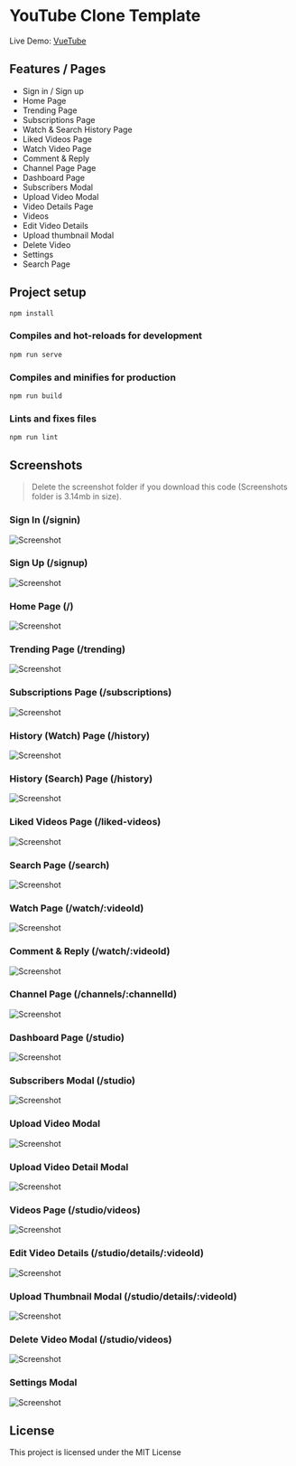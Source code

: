 # YouTube Clone Template


Live Demo: [VueTube](https://vuetube-clone.netlify.app)

## Features / Pages

- Sign in / Sign up
- Home Page
- Trending Page
- Subscriptions Page
- Watch & Search History Page
- Liked Videos Page
- Watch Video Page
- Comment & Reply
- Channel Page Page
- Dashboard Page
- Subscribers Modal
- Upload Video Modal
- Video Details Page
- Videos
- Edit Video Details
- Upload thumbnail Modal
- Delete Video
- Settings
- Search Page

## Project setup

```
npm install
```

### Compiles and hot-reloads for development

```
npm run serve
```

### Compiles and minifies for production

```
npm run build
```

### Lints and fixes files

```
npm run lint
```


## Screenshots

> Delete the screenshot folder if you download this code (Screenshots folder is 3.14mb in size).

### Sign In (/signin)

![Screenshot](screenshots/20%20-%20Sign%20in.jpg)

### Sign Up (/signup)

![Screenshot](screenshots/21%20-%20Sign%20up.jpg)

### Home Page (/)

![Screenshot](screenshots/1%20-%20Home.jpg)

### Trending Page (/trending)

![Screenshot](screenshots/2%20-%20Trending.jpg)

### Subscriptions Page (/subscriptions)

![Screenshot](screenshots/3%20-%20Subscriptions.jpg)

### History (Watch) Page (/history)

![Screenshot](screenshots/4%20-%20Watch%20History.jpg)

### History (Search) Page (/history)

![Screenshot](screenshots/5%20-%20Search%20History.jpg)

### Liked Videos Page (/liked-videos)

![Screenshot](screenshots/6%20-%20Liked%20Videos.jpg)

### Search Page (/search)

![Screenshot](screenshots/19%20-%20Search.jpg)

### Watch Page (/watch/:videoId)

![Screenshot](screenshots/7%20-%20Watch.jpg)

### Comment & Reply (/watch/:videoId)

![Screenshot](screenshots/8%20-%20Comment%20-%20Reply.jpg)

### Channel Page (/channels/:channelId)

![Screenshot](screenshots/9%20-%20Channel.jpg)

### Dashboard Page (/studio)

![Screenshot](screenshots/10%20-%20Dashboard.jpg)

### Subscribers Modal (/studio)

![Screenshot](screenshots/11%20-%20Subscribers%20Modal.jpg)

### Upload Video Modal

![Screenshot](screenshots/12%20-%20Upload%20Modal.jpg)

### Upload Video Detail Modal

![Screenshot](screenshots/13%20-%20Video%20Details.jpg)

### Videos Page (/studio/videos)

![Screenshot](screenshots/14%20-%20Videos.jpg)

### Edit Video Details (/studio/details/:videoId)

![Screenshot](screenshots/15%20-%20Edit%20Video%20Details.jpg)

### Upload Thumbnail Modal (/studio/details/:videoId)

![Screenshot](screenshots/16%20-%20Upload%20Thumbnail%20Modal.jpg)

### Delete Video Modal (/studio/videos)

![Screenshot](screenshots/17%20-%20Delete%20Video%20Modal.jpg)

### Settings Modal

![Screenshot](screenshots/17%20-%20Delete%20Video%20Modal.jpg)

## License

This project is licensed under the MIT License


